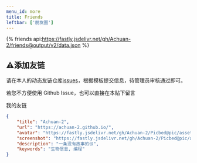 ```yaml
---
menu_id: more
title: Friends
leftbar: ['朋友圈']
---
```


{% friends api:https://fastly.jsdelivr.net/gh/Achuan-2/friends@output/v2/data.json %}


## ⚠添加友链

请在本人的动态友链仓库[issues](https://github.com/Achuan-2/friends/issues)，根据模板提交信息，待管理员审核通过即可。

若您不方便使用 Github Issue，也可以直接在本贴下留言

我的友链
```json
{
    "title": "Achuan-2",
    "url": "https://achuan-2.github.io/",
    "avatar": "https://fastly.jsdelivr.net/gh/Achuan-2/Picbed@pic/assets/1666805474234Achuan.jpg",
    "screenshot": "https://fastly.jsdelivr.net/gh/Achuan-2/Picbed@pic/assets/1666805527244Snipaste_2022-10-27_01-31-59.png",
    "description": "一条没有故事的巛",
    "keywords": "生物信息, 编程"
}
```